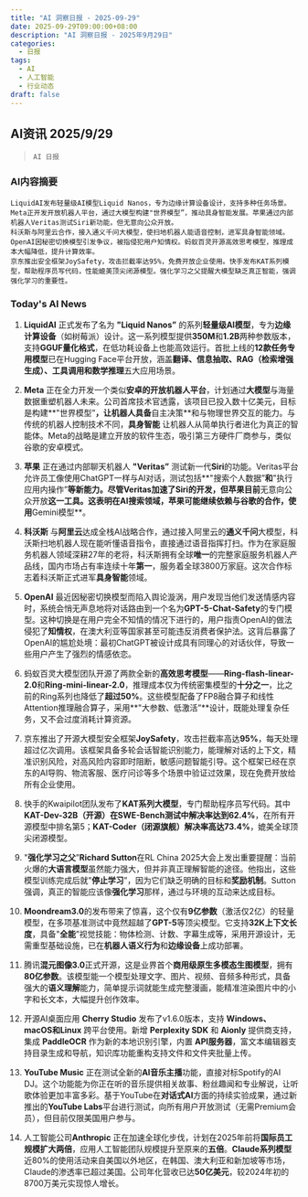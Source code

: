 ```yaml
---
title: "AI 洞察日报 - 2025-09-29"
date: 2025-09-29T09:00:00+08:00
description: "AI 洞察日报 - 2025年9月29日"
categories:
  - 日报
tags:
  - AI
  - 人工智能
  - 行业动态
draft: false
---
```


## AI资讯 2025/9/29

>  `AI 日报` 



### **AI内容摘要**

```
LiquidAI发布轻量级AI模型Liquid Nanos，专为边缘计算设备设计，支持多种任务场景。Meta正开发开放机器人平台，通过大模型构建"世界模型”，推动具身智能发展。苹果通过内部机器人Veritas测试Siri新功能，但无意向公众开放。  
科沃斯与阿里云合作，接入通义千问大模型，使扫地机器人能语音控制，进军具身智能领域。OpenAI因秘密切换模型引发争议，被指侵犯用户知情权。蚂蚁百灵开源高效思考模型，推理成本大幅降低，提升计算效率。  
京东推出安全框架JoySafety，攻击拦截率达95%，免费开放企业使用。快手发布KAT系列模型，帮助程序员写代码，性能媲美顶尖闭源模型。强化学习之父提醒大模型缺乏真正智能，强调强化学习的重要性。
```



### **Today's AI News**

1. **LiquidAI** 正式发布了名为 **"Liquid Nanos”** 的系列**轻量级AI模型**，专为**边缘计算设备**（如树莓派）设计。这一系列模型提供**350M**和**1.2B**两种参数版本，支持**GGUF量化格式**，在低功耗设备上也能高效运行。首批上线的**12款任务专用模型**已在Hugging Face平台开放，涵盖**翻译、信息抽取、RAG（检索增强生成）、工具调用和数学推理**五大应用场景。

2. **Meta** 正在全力开发一个类似**安卓的开放机器人平台**，计划通过**大模型**与海量数据重塑机器人未来。公司首席技术官透露，该项目已投入数十亿美元，目标是构建**"世界模型”**，让机器人具备**自主决策**和与物理世界交互的能力。与传统的机器人控制技术不同，**具身智能** 让机器人从简单执行者进化为真正的智能体。Meta的战略是建立开放的软件生态，吸引第三方硬件厂商参与，类似谷歌的安卓模式。

3. **苹果** 正在通过内部聊天机器人 **"Veritas”** 测试新一代**Siri**的功能。Veritas平台允许员工像使用ChatGPT一样与AI对话，测试包括**"搜索个人数据”**和**"执行应用内操作”**等新能力。尽管Veritas加速了Siri的开发，但苹果目前**无意向公众开放**这一工具。这表明在AI搜索领域，苹果可能继续依赖与谷歌的合作，使用**Gemini模型**。

4. **科沃斯** 与**阿里云**达成全栈AI战略合作，通过接入阿里云的**通义千问**大模型，科沃斯扫地机器人现在能听懂语音指令，直接通过语音指挥打扫。作为在家庭服务机器人领域深耕27年的老将，科沃斯拥有全球**唯一**的完整家庭服务机器人产品线，国内市场占有率连续十年**第一**，服务着全球3800万家庭。这次合作标志着科沃斯正式进军**具身智能**领域。

5. **OpenAI** 最近因秘密切换模型而陷入舆论漩涡，用户发现当他们发送情感内容时，系统会悄无声息地将对话路由到一个名为**GPT-5-Chat-Safety**的专门模型。这种切换是在用户完全不知情的情况下进行的，用户指责OpenAI的做法侵犯了**知情权**，在澳大利亚等国家甚至可能违反消费者保护法。这背后暴露了OpenAI的尴尬处境：最初ChatGPT被设计成具有同理心的对话伙伴，导致一些用户产生了强烈的情感依恋。

6. 蚂蚁百灵大模型团队开源了两款全新的**高效思考模型**——**Ring-flash-linear-2.0**和**Ring-mini-linear-2.0**，推理成本仅为传统密集模型的**十分之一**，比之前的Ring系列也降低了**超过50%**。这些模型配备了FP8融合算子和线性Attention推理融合算子，采用**"大参数、低激活”**设计，既能处理复杂任务，又不会过度消耗计算资源。

7. 京东推出了开源大模型安全框架**JoySafety**，攻击拦截率高达**95%**，每天处理超过亿次调用。该框架具备多轮会话智能识别能力，能理解对话的上下文，精准识别风险，对高风险内容即时阻断，敏感问题智能引导。这个框架已经在京东的AI导购、物流客服、医疗问诊等多个场景中验证过效果，现在免费开放给所有企业使用。

8. 快手的Kwaipilot团队发布了**KAT系列大模型**，专门帮助程序员写代码。其中**KAT-Dev-32B（开源）**在SWE-Bench测试中解决率达到**62.4%**，在所有开源模型中排名第5；**KAT-Coder（闭源旗舰）**解决率高达**73.4%**，媲美全球顶尖闭源模型。

9. "**强化学习之父**”**Richard Sutton**在RL China 2025大会上发出重要提醒：当前火爆的**大语言模型**虽然能力强大，但并非真正理解智能的途径。他指出，这些模型训练完成后就"**停止学习**”，因为它们缺乏明确的目标和**奖励机制**。Sutton强调，真正的智能应该像**强化学习**那样，通过与环境的互动来达成目标。

10. **Moondream3.0**的发布带来了惊喜，这个仅有**9亿参数**（激活仅2亿）的轻量模型，在多项基准测试中竟然超越了**GPT-5**等顶尖模型。它支持**32K上下文长度**，具备"**全能**”视觉技能：物体检测、计数、字幕生成等，采用开源设计，无需重型基础设施，已在**机器人语义行为**和**边缘设备**上成功部署。

11. 腾讯**混元图像3.0**正式开源，这是业界首个**商用级原生多模态生图模型**，拥有**80亿参数**。该模型能一个模型处理文字、图片、视频、音频多种形式，具备强大的**语义理解**能力，简单提示词就能生成完整漫画，能精准渲染图片中的小字和长文本，大幅提升创作效率。

12. 开源AI桌面应用 **Cherry Studio** 发布了v1.6.0版本，支持 **Windows、macOS和Linux** 跨平台使用。新增 **Perplexity SDK** 和 **Aionly** 提供商支持，集成 **PaddleOCR** 作为新的本地识别引擎，内置 **API服务器**，富文本编辑器支持目录生成和导航，知识库功能重构支持文件和文件夹批量上传。

13. **YouTube Music** 正在测试全新的**AI音乐主播**功能，直接对标Spotify的AI DJ。这个功能能为你正在听的音乐提供相关故事、粉丝趣闻和专业解说，让听歌体验更加丰富多彩。基于YouTube在**对话式AI**方面的持续实验成果，通过新推出的**YouTube Labs**平台进行测试，向所有用户开放测试（无需Premium会员），但目前仅限美国用户参与。

14. 人工智能公司**Anthropic** 正在加速全球化步伐，计划在2025年前将**国际员工规模扩大两倍**，应用人工智能团队规模提升至原来的**五倍**。**Claude系列模型**近80%的使用活动来自美国以外地区，在韩国、澳大利亚和新加坡等市场，Claude的渗透率已超过美国。公司年化营收已达**50亿美元**，较2024年初的8700万美元实现惊人增长。